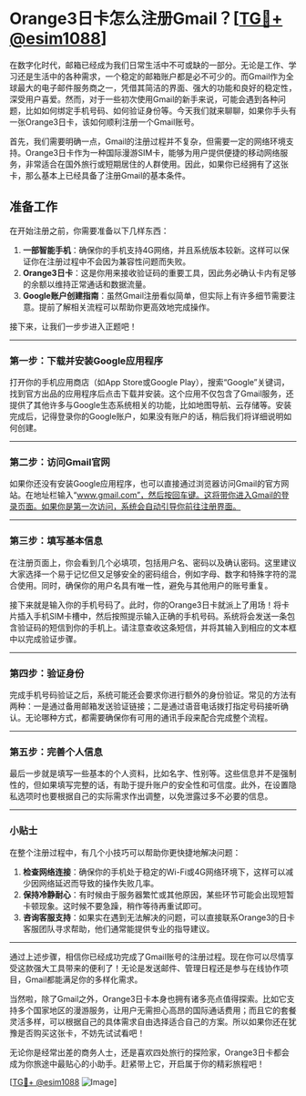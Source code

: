 # Orange3日卡怎么注册Gmail？[[TG💪+ @esim1088](https://t.me/s/esim1088)]

在数字化时代，邮箱已经成为我们日常生活中不可或缺的一部分。无论是工作、学习还是生活中的各种需求，一个稳定的邮箱账户都是必不可少的。而Gmail作为全球最大的电子邮件服务商之一，凭借其简洁的界面、强大的功能和良好的稳定性，深受用户喜爱。然而，对于一些初次使用Gmail的新手来说，可能会遇到各种问题，比如如何绑定手机号码、如何验证身份等。今天我们就来聊聊，如果你手头有一张Orange3日卡，该如何顺利注册一个Gmail账号。

首先，我们需要明确一点，Gmail的注册过程并不复杂，但需要一定的网络环境支持。Orange3日卡作为一种国际漫游SIM卡，能够为用户提供便捷的移动网络服务，非常适合在国外旅行或短期居住的人群使用。因此，如果你已经拥有了这张卡，那么基本上已经具备了注册Gmail的基本条件。

## 准备工作

在开始注册之前，你需要准备以下几样东西：

1. **一部智能手机**：确保你的手机支持4G网络，并且系统版本较新。这样可以保证你在注册过程中不会因为兼容性问题而失败。
2. **Orange3日卡**：这是你用来接收验证码的重要工具，因此务必确认卡内有足够的余额以维持正常通话和数据流量。
3. **Google账户创建指南**：虽然Gmail注册看似简单，但实际上有许多细节需要注意。提前了解相关流程可以帮助你更高效地完成操作。

接下来，让我们一步步进入正题吧！

---

### 第一步：下载并安装Google应用程序

打开你的手机应用商店（如App Store或Google Play），搜索“Google”关键词，找到官方出品的应用程序后点击下载并安装。这个应用不仅包含了Gmail服务，还提供了其他许多与Google生态系统相关的功能，比如地图导航、云存储等。安装完成后，记得登录你的Google账户，如果没有账户的话，稍后我们将详细说明如何创建。

---

### 第二步：访问Gmail官网

如果你还没有安装Google应用程序，也可以直接通过浏览器访问Gmail的官方网站。在地址栏输入“www.gmail.com”，然后按回车键。这将带你进入Gmail的登录页面。如果你是第一次访问，系统会自动引导你前往注册界面。

---

### 第三步：填写基本信息

在注册页面上，你会看到几个必填项，包括用户名、密码以及确认密码。这里建议大家选择一个易于记忆但又足够安全的密码组合，例如字母、数字和特殊字符的混合使用。同时，确保你的用户名具有唯一性，避免与其他用户的账号重复。

接下来就是输入你的手机号码了。此时，你的Orange3日卡就派上了用场！将卡片插入手机SIM卡槽中，然后按照提示输入正确的手机号码。系统将会发送一条包含验证码的短信到你的手机上。请注意查收这条短信，并将其输入到相应的文本框中以完成验证步骤。

---

### 第四步：验证身份

完成手机号码验证之后，系统可能还会要求你进行额外的身份验证。常见的方法有两种：一是通过备用邮箱发送验证链接；二是通过语音电话拨打指定号码接听确认。无论哪种方式，都需要确保你有可用的通讯手段来配合完成整个流程。

---

### 第五步：完善个人信息

最后一步就是填写一些基本的个人资料，比如名字、性别等。这些信息并不是强制性的，但如果填写完整的话，有助于提升账户的安全性和可信度。此外，在设置隐私选项时也要根据自己的实际需求作出调整，以免泄露过多不必要的信息。

---

### 小贴士

在整个注册过程中，有几个小技巧可以帮助你更快捷地解决问题：

1. **检查网络连接**：确保你的手机处于稳定的Wi-Fi或4G网络环境下，这样可以减少因网络延迟而导致的操作失败几率。
2. **保持冷静耐心**：有时候由于服务器繁忙或其他原因，某些环节可能会出现短暂卡顿现象。这时候不要急躁，稍作等待再重试即可。
3. **咨询客服支持**：如果实在遇到无法解决的问题，可以直接联系Orange3的日卡客服团队寻求帮助，他们通常能提供专业的指导建议。

---

通过上述步骤，相信你已经成功完成了Gmail账号的注册过程。现在你可以尽情享受这款强大工具带来的便利了！无论是发送邮件、管理日程还是参与在线协作项目，Gmail都能满足你的多样化需求。

当然啦，除了Gmail之外，Orange3日卡本身也拥有诸多亮点值得探索。比如它支持多个国家地区的漫游服务，让用户无需担心高昂的国际通话费用；而且它的套餐灵活多样，可以根据自己的具体需求自由选择适合自己的方案。所以如果你还在犹豫是否购买这张卡，不妨先试试看吧！

无论你是经常出差的商务人士，还是喜欢四处旅行的探险家，Orange3日卡都会成为你旅途中最贴心的小助手。赶紧带上它，开启属于你的精彩旅程吧！

[[TG💪+ @esim1088](https://t.me/s/esim1088) ![Image](https://i.postimg.cc/4NQfJmqS/Snipaste-2025-05-13-00-14-12.png)]
